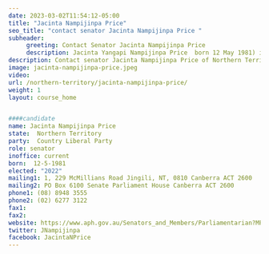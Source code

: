 ```yaml
---
date: 2023-03-02T11:54:12-05:00
title: "Jacinta Nampijinpa Price"
seo_title: "contact senator Jacinta Nampijinpa Price "
subheader:
     greeting: Contact Senator Jacinta Nampijinpa Price
     description: Jacinta Yangapi Nampijinpa Price  born 12 May 1981) is an Australian politician from the Northern Territory. She has been a senator for the Northern Territory since the 2022 federal election. She is a member of the Country Liberal Party, a politically conservative party operating in the Northern Territory affiliated with the national Coalition. She is also a singer/songwriter and has worked in children's television. She is of Aboriginal Australian heritage.
description: Contact senator Jacinta Nampijinpa Price of Northern Territory. Contact information for Jacinta Nampijinpa Price includes email address, phone number, and mailing address.
image: jacinta-nampijinpa-price.jpeg
video:
url: /northern-territory/jacinta-nampijinpa-price/
weight: 1
layout: course_home


####candidate
name: Jacinta Nampijinpa Price
state:	Northern Territory
party:	Country Liberal Party
role: senator
inoffice: current
born:  12-5-1981
elected: "2022"
mailing1: 1, 229 McMillians Road Jingili, NT, 0810 Canberra ACT 2600
mailing2: PO Box 6100 Senate Parliament House Canberra ACT 2600
phone1:	(08) 8948 3555
phone2: (02) 6277 3122
fax1:
fax2:
website: https://www.aph.gov.au/Senators_and_Members/Parliamentarian?MPID=263528
twitter: JNampijinpa
facebook: JacintaNPrice
---
```

